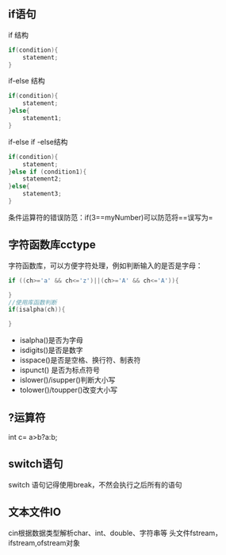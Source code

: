 ## if语句
if 结构
```C++
if(condition){
    statement;
}
```
if-else 结构
```C++
if(condition){
    statement;
}else{
    statement1;
}
```
if-else if -else结构
```C++
if(condition){
    statement;
}else if (condition1){
    statement2;
}else{
    statement3;
}
```
条件运算符的错误防范：if(3==myNumber)可以防范将==误写为=
## 字符函数库cctype
字符函数库，可以方便字符处理，例如判断输入的是否是字母：
```C++
if ((ch>='a' && ch<='z')||(ch>='A' && ch<='A')){

}
//使用库函数判断
if(isalpha(ch)){

}
```
- isalpha()是否为字母
- isdigits()是否是数字
- isspace()是否是空格、换行符、制表符
- ispunct() 是否为标点符号
- islower()/isupper()判断大小写
- tolower()/toupper()改变大小写

## ?运算符
int c= a>b?a:b;

## switch语句
switch 语句记得使用break，不然会执行之后所有的语句
## 文本文件IO
cin根据数据类型解析char、int、double、字符串等
头文件fstream，ifstream,ofstream对象


